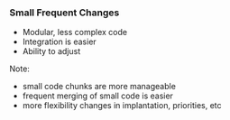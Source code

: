 ### Small Frequent Changes

* Modular, less complex code
* Integration is easier
* Ability to adjust

Note:
* small code chunks are more manageable
* frequent merging of small code is easier
* more flexibility changes in implantation, priorities, etc
